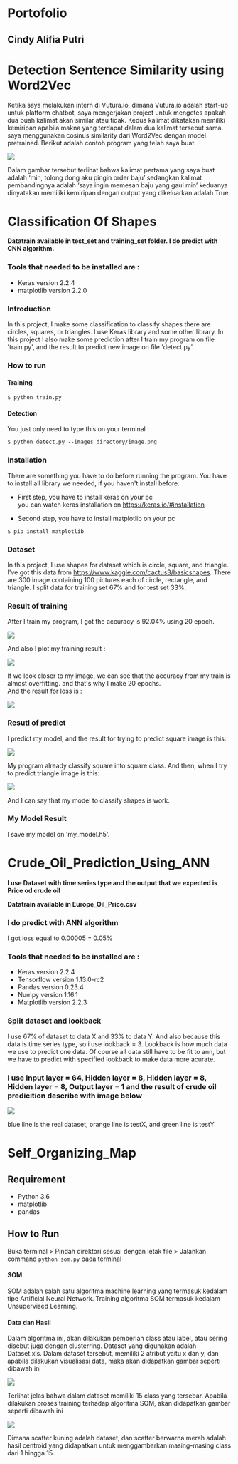 # Portofolio 
## Cindy Alifia Putri

# Detection Sentence Similarity using Word2Vec

Ketika saya melakukan intern di Vutura.io, dimana Vutura.io adalah start-up untuk platform chatbot, saya mengerjakan project untuk mengetes apakah dua buah kalimat akan similar atau tidak. Kedua kalimat dikatakan memiliki kemiripan apabila makna yang terdapat dalam dua kalimat tersebut sama. saya menggunakan cosinus similarity dari Word2Vec dengan model pretrained. Berikut adalah contoh program yang telah saya buat:

![](./images/ss1.png)

Dalam gambar tersebut terlihat bahwa kalimat pertama yang saya buat adalah ‘min, tolong dong aku pingin order baju’ sedangkan kalimat pembandingnya adalah ‘saya ingin memesan baju yang gaul min’ keduanya dinyatakan memiliki kemiripan dengan output yang dikeluarkan adalah True.


# Classification Of Shapes

**Datatrain available in test_set and training_set folder. I do predict with CNN algorithm.**

### Tools that needed to be installed are :
- Keras version 2.2.4
- matplotlib version 2.2.0

### Introduction
In this project, I make some classification to classify shapes there are circles, squares, or triangles. I use Keras library and some other library. In this project I also make some prediction after I train my program on file 'train.py', and the result to predict new image on file 'detect.py'. 

### How to run 
#### Training

```
$ python train.py
```

#### Detection
You just only need to type this on your terminal :  

```
$ python detect.py --images directory/image.png
```

### Installation 
There are something you have to do before running the program. You have to install all library we needed, if you haven't install before.

- First step, you have to install keras on your pc   
    you can watch keras installation on https://keras.io/#installation

- Second step, you have to install matplotlib on your pc   
```
$ pip install matplotlib
``` 

### Dataset
In this project, I use shapes for dataset which is circle, square, and triangle. I've got this data from https://www.kaggle.com/cactus3/basicshapes. There are 300 image containing 100 pictures each of circle, rectangle, and triangle. I split data for training set 67% and for test set 33%. 

### Result of training
After I train my program, I got the accuracy is 92.04% using 20 epoch.

![](./images/train.png)

And also I plot my training result :

![](./images/model_acc.png)

If we look closer to my image, we can see that the accuracy from my train is almost overfitting. and that's why I make 20 epochs.  
And the result for loss is :

![](./images/model_loss.png)

### Resutl of predict
I predict my model, and the result for trying to predict square image is this:

![](./images/squares_predict.png)

My program already classify square into square class. And then, when I try to predict triangle image is this:

![](./images/triangle_predict.png)

And I can say that my model to classify shapes is work. 

### My Model Result
I save my model on 'my_model.h5'.

# Crude_Oil_Prediction_Using_ANN

**I use Dataset with time series type and the output that we expected is Price od crude oil**

**Datatrain available in Europe_Oil_Price.csv**

### I do predict with ANN algorithm 

I got loss equal to 0.00005 = 0.05%

### Tools that needed to be installed are :
- Keras version 2.2.4
- Tensorflow version 1.13.0-rc2
- Pandas version 0.23.4
- Numpy version 1.16.1
- Matplotlib version 2.2.3

### Split dataset and lookback
I use 67% of dataset to data X and 33% to data Y. And also because this data is time series type, so i use lookback = 3. Lookback is how much data we use to predict one data. Of course all data still have to be fit to ann, but we have to predict with specified lookback to make data more acurate.

### I use Input layer = 64, Hidden layer = 8, Hidden layer = 8, Hidden layer = 8, Output layer = 1 and the result of crude oil predicition describe with image below 

![](./images/Result.png)

blue line is the real dataset, orange line is testX, and green line is testY


# Self_Organizing_Map

## Requirement

*  Python 3.6
*  matplotlib
*  pandas

## How to Run

Buka terminal > Pindah direktori sesuai dengan letak file > Jalankan command `python som.py` pada terminal

#### SOM

SOM adalah salah satu algoritma machine learning yang termasuk kedalam tipe Artificial Neural Network. Training algoritma SOM termasuk kedalam Unsupervised Learning.

#### Data dan Hasil

Dalam algoritma ini, akan dilakukan pemberian class atau label, atau sering disebut juga dengan clusterring. Dataset yang digunakan adalah Dataset.xls. Dalam dataset tersebut, memiliki 2 atribut yaitu x dan y, dan apabila dilakukan visualisasi data, maka akan didapatkan gambar seperti dibawah ini

![](./images/data.png)

Terlihat jelas bahwa dalam dataset memiliki 15 class yang tersebar. Apabila dilakukan proses training terhadap algoritma SOM, akan didapatkan gambar seperti dibawah ini

![](./images/result.png)

Dimana scatter kuning adalah dataset, dan scatter berwarna merah adalah hasil centroid yang didapatkan untuk menggambarkan masing-masing class dari 1 hingga 15.
